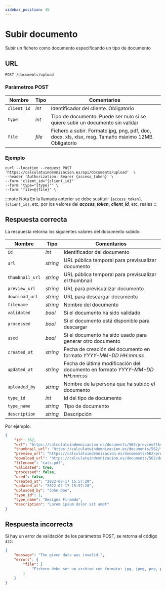 ```yaml
---
sidebar_position: 45
---
```


# Subir documento

Subir un fichero como documento especificando un tipo de documento

## URL

```
POST /documents/upload
```

### Parámetros POST

Nombre | Tipo |  Comentarios 
--- | --- | --- | 
`client_id` | _int_ | Identificador del cliente. Obligatorio
`type` | _int_ | Tipo de documento. Puede ser nulo si se quiere subir un documento sin validar
`file` | _file_ | Fichero a subir. Formato jpg, png, pdf, doc, docx, xls, xlsx, msg. Tamaño máximo 12MB. Obligatorio

### Ejemplo

```shell
curl --location --request POST 'https://calculatuindemnizacion.es/api/documents/upload'  \
--header 'Authorization: Bearer {access_token}' \
--form 'client_id="{client_id}"'
--form 'type="{type}"' \
--form 'file=@{file}' \
```

:::note Nota
En la llamada anterior se debe sustituir `{access_token}`, `{client_id}`, etc, por los valores del **_access_token_**, **_client_id_**, etc, reales
:::

## Respuesta correcta

La respuesta retorna los siguientes valores del documento subido:

Nombre | Tipo | Comentarios 
--- | --- | --- |
`id` | _int_ | Identificador del documento
`url` | _string_ | URL pública temporal para previsualizar documento
`thumbnail_url` | _string_ | URL pública temporal para previsualizar el thumbnail
`preview_url` | _string_ | URL para previsualizar documento
`download_url` | _string_ | URL para descargar documento
`filename` | _string_ | Nombre del documento
`validated` | _bool_ | Si el documento ha sido validado
`processed` | _bool_ | Si el documento está disponible para descargar
`used` | _bool_ | Si el documento ha sido usado para generar otro documento
`created_at` | _string_ | Fecha de creación del documento en formato _YYYY-MM-DD HH:mm:ss_
`updated_at` | _string_ | Fecha de última modificación del documento en formato _YYYY-MM-DD HH:mm:ss_
`uploaded_by` | _string_ | Nombre de la persona que ha subido el documento
`type_id` | _int_ | Id del tipo de documento
`type_name` | _string_ | Tipo de documento
`description` | _string_ | Descripción

Por ejemplo:

```json title="Status: 200 Ok"
{
    "id": 562,
    "url": "https://calculatuindemnizacion.es/documents/562/preview?tk=123645",
    "thumbnail_url": "https://calculatuindemnizacion.es/documents/562/thumbnail?tk=123645",
    "preview_url": "https://calculatuindemnizacion.es/documents/562/preview",
    "download_url": "https://calculatuindemnizacion.es/documents/562/download",
    "filename": "cats.pdf",            
    "validated": true,
    "processed": false,
    "used": false,
    "created_at": "2022-02-17 15:57:20",
    "updated_at": "2022-02-17 15:57:20",
    "uploaded_by": "John Doe",
    "type_id": 1,
    "type_name": "Designa Firamda",
    "description": "Lorem ipsum dolor sit amet"
}
```

## Respuesta incorrecta

Si hay un error de validación de los parámetros POST, se retorna el código `422`:

```json title="Status: 422 Unprocessable Entity"
{
    "message": "The given data was invalid.",
    "errors": {
        "file": [
            "Fichero debe ser un archivo con formato: jpg, jpeg, png, pdf, doc, docx, xls, xlsx, msg."
        ]
    }
}
```